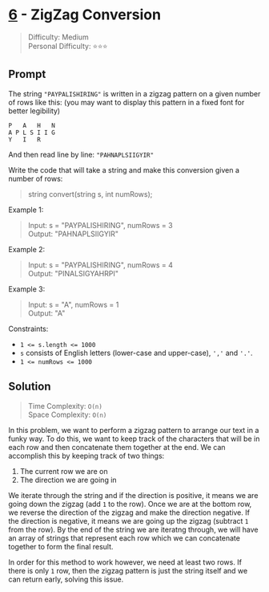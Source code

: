 # [6] - ZigZag Conversion

> Difficulty: Medium\
> Personal Difficulty: ⭐️⭐️⭐️

## Prompt

The string `"PAYPALISHIRING"` is written in a zigzag pattern on a given number
of rows like this: (you may want to display this pattern in a fixed font for
better legibility)

```plaintext
P   A   H   N
A P L S I I G
Y   I   R
```

And then read line by line: `"PAHNAPLSIIGYIR"`

Write the code that will take a string and make this conversion given a number
of rows:

> string convert(string s, int numRows);

Example 1:

> Input: s = "PAYPALISHIRING", numRows = 3\
> Output: "PAHNAPLSIIGYIR"

Example 2:

> Input: s = "PAYPALISHIRING", numRows = 4\
> Output: "PINALSIGYAHRPI"

Example 3:

> Input: s = "A", numRows = 1\
> Output: "A"

Constraints:

- `1 <= s.length <= 1000`
- `s` consists of English letters (lower-case and upper-case), `','` and `'.'`.
- `1 <= numRows <= 1000`

## Solution

> Time Complexity: `O(n)`\
> Space Complexity: `O(n)`

In this problem, we want to perform a zigzag pattern to arrange our text in a
funky way. To do this, we want to keep track of the characters that will be in
each row and then concatenate them together at the end. We can accomplish this
by keeping track of two things:

1. The current row we are on
2. The direction we are going in

We iterate through the string and if the direction is positive, it means we are
going down the zigzag (add `1` to the row). Once we are at the bottom row, we
reverse the direction of the zigzag and make the direction negative. If the
direction is negative, it means we are going up the zigzag (subtract `1` from
the row). By the end of the string we are iteratng through, we will have an
array of strings that represent each row which we can concatenate together to
form the final result.

In order for this method to work however, we need at least two rows. If there is
only `1` row, then the zigzag pattern is just the string itself and we can
return early, solving this issue.

[6]: https://leetcode.com/problems/zigzag-conversion
